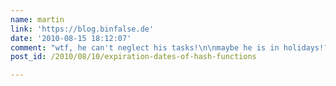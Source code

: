 ```yaml
---
name: martin
link: 'https://blog.binfalse.de'
date: '2010-08-15 18:12:07'
comment: "wtf, he can't neglect his tasks!\n\nmaybe he is in holidays!?"
post_id: /2010/08/10/expiration-dates-of-hash-functions

---
```



